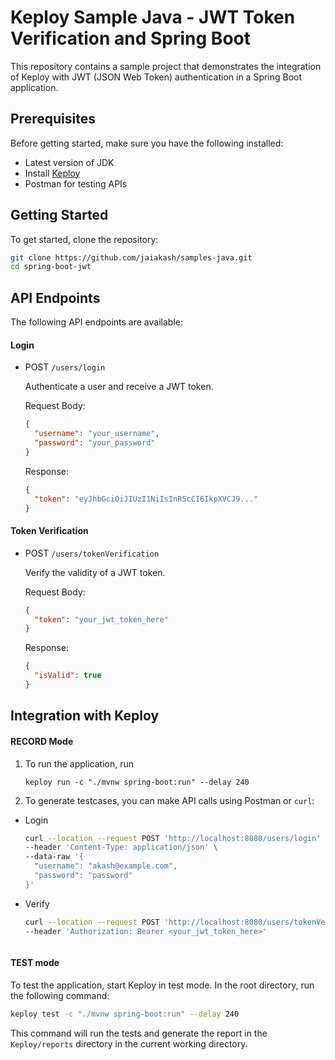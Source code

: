 # Keploy Sample Java - JWT Token Verification and Spring Boot

This repository contains a sample project that demonstrates the integration of Keploy with JWT (JSON Web Token) authentication in a Spring Boot application.

## Prerequisites

Before getting started, make sure you have the following installed:

- Latest version of JDK
- Install [Keploy](https://keploy.io/docs/server/installation/)
- Postman for testing APIs

## Getting Started

To get started, clone the repository:

```bash
git clone https://github.com/jaiakash/samples-java.git
cd spring-boot-jwt
```

## API Endpoints

The following API endpoints are available:

#### Login

- POST `/users/login`

  Authenticate a user and receive a JWT token.

  Request Body:

  ```json
  {
    "username": "your_username",
    "password": "your_password"
  }
  ```

  Response:

  ```json
  {
    "token": "eyJhbGciOiJIUzI1NiIsInR5cCI6IkpXVCJ9..."
  }
  ```

#### Token Verification

- POST `/users/tokenVerification`

  Verify the validity of a JWT token.

  Request Body:

  ```json
  {
    "token": "your_jwt_token_here"
  }
  ```

  Response:

  ```json
  {
    "isValid": true
  }
  ```

## Integration with Keploy

#### RECORD Mode

1. To run the application, run

   ```
   keploy run -c "./mvnw spring-boot:run" --delay 240
   ```

2. To generate testcases, you can make API calls using Postman or `curl`:

- Login

  ```bash
  curl --location --request POST 'http://localhost:8080/users/login' \
  --header 'Content-Type: application/json' \
  --data-raw '{
    "username": "akash@example.com",
    "password": "password"
  }'
  ```

- Verify

  ```bash
  curl --location --request POST 'http://localhost:8080/users/tokenVerification' \
  --header 'Authorization: Bearer <your_jwt_token_here>'
  ```
  ```

#### TEST mode

To test the application, start Keploy in test mode. In the root directory, run the following command:

```bash
keploy test -c "./mvnw spring-boot:run" --delay 240
```

This command will run the tests and generate the report in the `Keploy/reports` directory in the current working directory.
